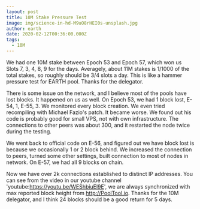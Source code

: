 ```yaml
---
layout: post
title: 10M Stake Pressure Test
image: img/science-in-hd-M9uO8rHEI0s-unsplash.jpg
author: earth
date: 2020-02-12T00:36:00.000Z
tags:
  - 10M
---
```


We had one 10M stake between Epoch 53 and Epoch 57, which won us Slots 7, 3, 4, 8, 9 for the days. 
Averagely, about 11M stakes is 1/1000 of the total stakes, so roughly should be 3/4 slots a day. 
This is like a hammer pressure test for EARTH pool. Thanks for the delegator.

There is some issue on the network, and I believe most of the pools have lost blocks. It happened on us as well. 
On Epoch 53, we had 1 block lost, E-54, 1, E-55, 3. We monitored every block creation. 
We even tried recompiling with Michael Fazio's patch. It became worse. We found out his code is probably good for
small VPS, not with own infrastructure. The connections to other peers was about 300, and it restarted the node twice
during the testing.

We went back to official code on E-56, and figured out we have block lost is because we occasionally 1 or 2 block behind. We increased the connection to peers, turned some other settings, built connection to most of nodes in network. On E-57, we had all 9 blocks  on chain.

Now we have over 2k connections established to distinct IP addresses. You can see from the video in our youtube channel 'youtube:https://youtu.be/WEShbiuEl9E', 
we are always synchronized with max reported block height from http://PoolTool.io. Thanks for the 10M delegator, 
and I think 24 blocks should be a good return for 5 days.

